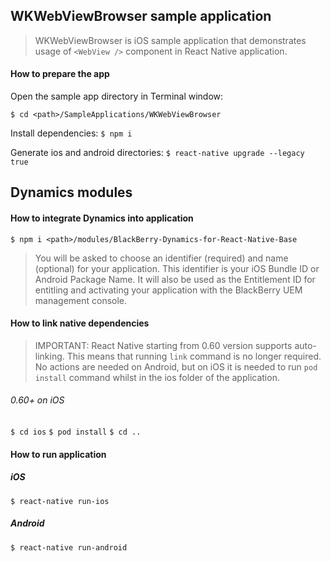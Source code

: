 ## WKWebViewBrowser sample application
> WKWebViewBrowser is iOS sample application that demonstrates usage of `<WebView />` component in React Native application.

#### How to prepare the app

Open the sample app directory in Terminal window:

`$ cd <path>/SampleApplications/WKWebViewBrowser`

Install dependencies:
`$ npm i`

Generate ios and android directories:
`$ react-native upgrade --legacy true`

## Dynamics modules

#### How to integrate Dynamics into application
	$ npm i <path>/modules/BlackBerry-Dynamics-for-React-Native-Base
	
> You will be asked to choose an identifier (required) and name (optional) for your application. This identifier is your iOS Bundle ID or Android Package Name. It will also be used as the Entitlement ID for entitling and activating your application with the BlackBerry UEM management console.

#### How to link native dependencies

> IMPORTANT: React Native starting from 0.60 version supports auto-linking. This means that running `link` command is no longer required. No actions are needed on Android, but on iOS it is needed to run `pod install` command whilst in the ios folder of the application. 

###### 0.60+ on iOS
`$ cd ios`
`$ pod install`
`$ cd ..`

#### How to run application

##### iOS

`$ react-native run-ios`

##### Android

`$ react-native run-android`